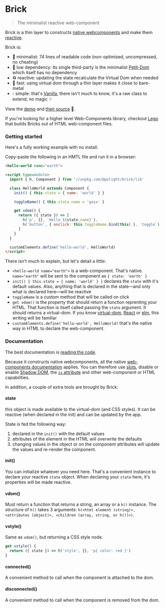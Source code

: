 # Brick

> The minimalist reactive web-component

Brick is a thin layer to constructs [native webcomponents](https://developer.mozilla.org/en-US/docs/Web/Web_Components) and make them [reactive](https://en.wikipedia.org/wiki/Reactive_programming).

Brick is:
- 👙 minimalist: 74 lines of readable code (non-optimised, uncompressed, no cheating)
- 🌱 low dependency: its single third-party is the minimalist [Petit-Dom](https://github.com/yelouafi/petit-dom) which itself has no dependency
- ♻️ reactive: updating the state recalculate the Virtual Dom when needed
- 🚀 fast: using virtual dom through a thin layer makes it close to bare-metal
- 💧 simple: that's [Vanilla](http://vanilla-js.com/), there isn't much to know, it's a raw class to extend; no magic ✨

View the [demo](https://polight.github.io/brick/demo/) and [their source](https://github.com/Polight/lego/tree/master/demo) 🧪.

If you're looking for a higher level Web-Components library, checkout [Lego](https://github.com/polight/lego) that builds Bricks out of HTML web-component files.


### Getting started

Here's a fully working example with no install.

Copy-paste the following in an HMTL file and run it in a browser:

```html
<hello-world name="earth">

<script type=module>
  import { h, Component } from '//unpkg.com/@polight/brick/lib'

  class HelloWorld extends Component {
    init() { this.state = { name: 'world' } }

    toggleName() { this.state.name = 'gaia' }

    get vdom() {
      return ({ state }) => [
        h('p', {}, `Hello ${state.name}`),
        h('button', { onclick: this.toggleName.bind(this) }, `toggle`),
      ]
    }
  }

  customElements.define('hello-world', HelloWorld)
</script>
```

There isn't much to explain, but let's detail a little:

- `<hello-world name="earth">` is a web-component. That's native. `name="earth"` will be sent to the component as `{ state: 'earth' }`
- `init() { this.state = { name: 'world' } }` declares the `state` with it's default values. Also, anything that is declared in the state—and only what is declared here—will be reactive
- `toggleName` is a custom method that will be called on click
- `get vdom()` is the property that should return a function reprenting your HTML. That function is itself called passing the `state` argument. It should returns a virtual-dom. If you know [virtual-dom](https://medium.com/@deathmood/how-to-write-your-own-virtual-dom-ee74acc13060), [React](https://reactjs.org/) or [elm](https://elm-lang.org/), this writing will be familiar
- `customElements.define('hello-world', HelloWorld)` that's the native way in HTML to declare the web-component.

### Documentation

The best documentation is [reading the code](./lib/Component.js).

Because it constructs native webcomponents, all the native [web-components documentation](https://developer.mozilla.org/en-US/docs/Web/Web_Components) applies.
You can therefore use [slots](https://developer.mozilla.org/en-US/docs/Web/HTML/Global_attributes/slot), disable or enable [Shadow DOM](https://developer.mozilla.org/en-US/docs/Web/Web_Components/Using_shadow_DOM), the [`is` attribute](https://developer.mozilla.org/en-US/docs/Web/HTML/Global_attributes#attr-is) and other web-component or HTML capabilities.

In addition, a couple of extra tools are brought by Brick:

#### state

this object is made available to the virtual-dom (and CSS styles).
It can be reactive (when declared in the init) and can be updated by the app.

State is fed the following way:
1. declared in the `init()` with the default values
2. attributes of the element in the HTML will overwrite the defaults
3. changing values in the object or on the component attributes will update the values and re-render the component.

#### init()

You can initialize whatever you need here.
That's a convenient instance to declare your reactive `state` object.
When declaring your `state` here, it's properties will be made reactive.

#### vdom()

Must return a function that returns a string, an array or a `h()` instance.
The structure of `h()` takes 3 arguments:
`h(<html element (string)>, <attributes (object)>, <children (array, string, or h())>)`.

#### vstyle()

Same as `vdom()`, but returning a CSS style node.

```js
get vstyle() {
  return ({ state }) => h('style', {}, 'p{ color: red }')
}
```

#### connected()

A convenient method to call when the component is attached to the dom.

#### disconnected()

A convenient method to call when the component is removed from the dom.
